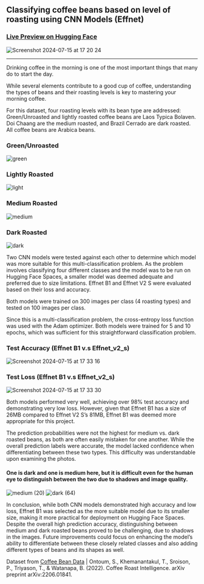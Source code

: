 ## Classifying coffee beans based on level of roasting using CNN Models (Effnet)  
### [Live Preview on Hugging Face](https://huggingface.co/spaces/sehyunlee217/Coffee_Bean_Classifier)
![Screenshot 2024-07-15 at 17 20 24](https://github.com/user-attachments/assets/8736f89c-9168-476e-8bd6-a0d2961f6e5f)
___
Drinking coffee in the morning is one of the most important things that many do to start the day. 

While several elements contribute to a good cup of coffee, understanding the types of beans and their roasting levels is key to mastering your morning coffee.

For this dataset, four roasting levels with its bean type are addressed: Green/Unroasted and lightly roasted coffee beans are Laos Typica Bolaven. Doi Chaang are the medium roasted, and Brazil Cerrado are dark roasted. All coffee beans are Arabica beans.

### Green/Unroasted 
![green](https://github.com/user-attachments/assets/24655e7f-5ce2-4133-bc9e-7327f1c115c0)

### Lightly Roasted
![light](https://github.com/user-attachments/assets/495137d1-9d33-4276-a455-3457fdf73067)

### Medium Roasted
![medium](https://github.com/user-attachments/assets/392f7f6d-074c-47a9-a3ac-64f1779224d6)

### Dark Roasted
![dark](https://github.com/user-attachments/assets/0212ade6-37a4-4633-9072-0424ffcf15dc)

Two CNN models were tested against each other to determine which model was more suitable for this multi-classification problem. As the problem involves classifying four different classes and the model was to be run on Hugging Face Spaces, a smaller model was deemed adequate and preferred due to size limitations. Effnet B1 and Effnet V2 S were evaluated based on their loss and accuracy.

Both models were trained on 300 images per class (4 roasting types) and tested on 100 images per class.

Since this is a multi-classification problem, the cross-entropy loss function was used with the Adam optimizer. Both models were trained for 5 and 10 epochs, which was sufficient for this straightforward classification problem.

### Test Accuracy (Effnet B1 v.s Effnet_v2_s)
![Screenshot 2024-07-15 at 17 33 16](https://github.com/user-attachments/assets/cfee5a0c-4d86-42c3-b525-c64240242263)

### Test Loss (Effnet B1 v.s Effnet_v2_s)
![Screenshot 2024-07-15 at 17 33 30](https://github.com/user-attachments/assets/dc3714b4-b4e0-4692-9081-2d12ba2f7d83)

Both models performed very well, achieving over 98% test accuracy and demonstrating very low loss. 
However, given that Effnet B1 has a size of 26MB compared to Effnet V2 S’s 81MB, Effnet B1 was deemed more appropriate for this project.

The prediction probabilities were not the highest for medium vs. dark roasted beans, as both are often easily mistaken for one another. 
While the overall prediction labels were accurate, the model lacked confidence when differentiating between these two types. This difficulty was understandable upon examining the photos.

#### One is dark and one is medium here, but it is difficult even for the human eye to distinguish between the two due to shadows and image quality.
![medium (20)](https://github.com/user-attachments/assets/e124eb0f-b7ea-43d8-8c8d-a0b88606cc4f)
![dark (64)](https://github.com/user-attachments/assets/5c998f89-ccef-4975-8d7d-eeedbecf431a)

In conclusion, while both CNN models demonstrated high accuracy and low loss, Effnet B1 was selected as the more suitable model due to its smaller size, making it more practical for deployment on Hugging Face Spaces. 
Despite the overall high prediction accuracy, distinguishing between medium and dark roasted beans proved to be challenging, due to shadows in the images. 
Future improvements could focus on enhancing the model’s ability to differentiate between these closely related classes and also adding different types of beans and its shapes as well. 

Dataset from [Coffee Bean Data](https://www.kaggle.com/datasets/gpiosenka/coffee-bean-dataset-resized-224-x-224) | Ontoum, S., Khemanantakul, T., Sroison, P., Triyason, T., & Watanapa, B. (2022). Coffee Roast Intelligence. arXiv preprint arXiv:2206.01841.
